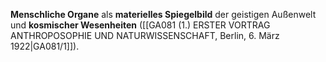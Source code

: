 
**Menschliche Organe** als **materielles Spiegelbild** der geistigen Außenwelt und **kosmischer Wesenheiten** ([[GA081 (1.) ERSTER VORTRAG ANTHROPOSOPHIE UND NATURWISSENSCHAFT, Berlin, 6. März 1922|GA081/1]]).
